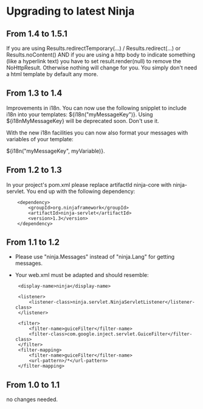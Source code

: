 Upgrading to latest Ninja
=========================

From 1.4 to 1.5.1
-----------------

If you are using Results.redirectTemporary(...) / Results.redirect(...) or Results.noContent()
AND if you are using a http body to indicate something (like a hyperlink text) you have to set
result.render(null) to remove the NoHttpResult. Otherwise nothing will change for you. You simply
don't need a html template by default any more.


From 1.3 to 1.4
---------------

Improvements in i18n. You can now use the following snipplet to include i18n into your templates:
${i18n("myMessageKey")}. Using ${i18nMyMessageKey} will be deprecated soon. Don't use it.

With the new i18n facilities you can now also format your messages with variables of your template:

${i18n("myMessageKey", myVariable)}.


From 1.2 to 1.3
---------------

In your project's pom.xml please replace artifactId ninja-core with ninja-servlet. 
You end up with the following dependency:

        <dependency>
            <groupId>org.ninjaframework</groupId>
            <artifactId>ninja-servlet</artifactId>
            <version>1.3</version>
        </dependency>


From 1.1 to 1.2
---------------

 * Please use "ninja.Messages" instead of "ninja.Lang" for getting messages.
 * Your web.xml must be adapted and should resemble:

    <web-app xmlns="http://java.sun.com/xml/ns/javaee"
            xmlns:xsi="http://www.w3.org/2001/XMLSchema-instance"
            xsi:schemaLocation="http://java.sun.com/xml/ns/javaee http://java.sun.com/xml/ns/javaee/web-app_3_0.xsd"
            version="3.0">

        <display-name>ninja</display-name>

        <listener>
            <listener-class>ninja.servlet.NinjaServletListener</listener-class>
        </listener>

        <filter>
            <filter-name>guiceFilter</filter-name>
            <filter-class>com.google.inject.servlet.GuiceFilter</filter-class>
        </filter>
        <filter-mapping>
            <filter-name>guiceFilter</filter-name>
            <url-pattern>/*</url-pattern>
        </filter-mapping>

    </web-app>
    
    
From 1.0 to 1.1
------

no changes needed.